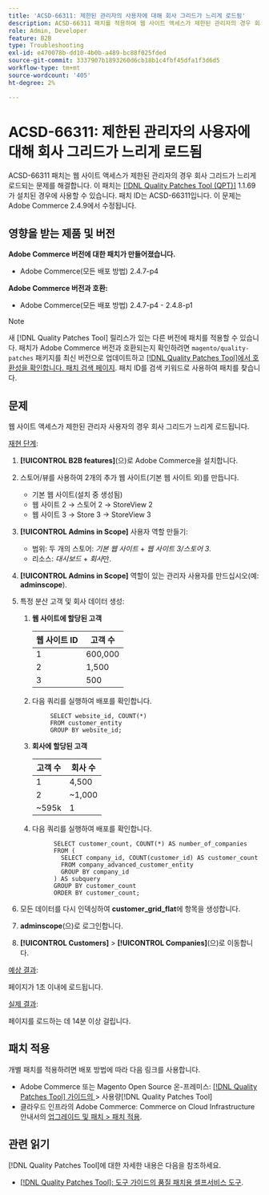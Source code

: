 ```yaml
---
title: 'ACSD-66311: 제한된 관리자의 사용자에 대해 회사 그리드가 느리게 로드됨'
description: ACSD-66311 패치를 적용하여 웹 사이트 액세스가 제한된 관리자의 경우 회사 그리드가 느리게 로드되는 Adobe Commerce 문제를 해결합니다.
role: Admin, Developer
feature: B2B
type: Troubleshooting
exl-id: e470078b-dd10-4b0b-a489-bc88f025fded
source-git-commit: 3337907b1893260d6cb18b1c4fbf45dfa1f3d6d5
workflow-type: tm+mt
source-wordcount: '405'
ht-degree: 2%

---
```


# ACSD-66311: 제한된 관리자의 사용자에 대해 회사 그리드가 느리게 로드됨

ACSD-66311 패치는 웹 사이트 액세스가 제한된 관리자의 경우 회사 그리드가 느리게 로드되는 문제를 해결합니다. 이 패치는 [[!DNL Quality Patches Tool (QPT)]](/help/tools/quality-patches-tool/quality-patches-tool-to-self-serve-quality-patches.md) 1.1.69가 설치된 경우에 사용할 수 있습니다. 패치 ID는 ACSD-66311입니다. 이 문제는 Adobe Commerce 2.4.9에서 수정됩니다.

## 영향을 받는 제품 및 버전

**Adobe Commerce 버전에 대한 패치가 만들어졌습니다.**

* Adobe Commerce(모든 배포 방법) 2.4.7-p4

**Adobe Commerce 버전과 호환:**

* Adobe Commerce(모든 배포 방법) 2.4.7-p4 - 2.4.8-p1

>[!NOTE]
>
>새 [!DNL Quality Patches Tool] 릴리스가 있는 다른 버전에 패치를 적용할 수 있습니다. 패치가 Adobe Commerce 버전과 호환되는지 확인하려면 `magento/quality-patches` 패키지를 최신 버전으로 업데이트하고 [[!DNL Quality Patches Tool]에서 호환성을 확인합니다. 패치 검색 페이지](https://experienceleague.adobe.com/tools/commerce-quality-patches/index.html?lang=ko). 패치 ID를 검색 키워드로 사용하여 패치를 찾습니다.

## 문제

웹 사이트 액세스가 제한된 관리자 사용자의 경우 회사 그리드가 느리게 로드됩니다.

<u>재현 단계</u>:

1. **[!UICONTROL B2B features]**(으)로 Adobe Commerce을 설치합니다.
1. 스토어/뷰를 사용하여 2개의 추가 웹 사이트(기본 웹 사이트 외)를 만듭니다.
   * 기본 웹 사이트(설치 중 생성됨)
   * 웹 사이트 2 → 스토어 2 → StoreView 2
   * 웹 사이트 3 → Store 3 → StoreView 3
1. **[!UICONTROL Admins in Scope]** 사용자 역할 만들기:
   * 범위: 두 개의 스토어: *기본 웹 사이트* + *웹 사이트 3/스토어 3*.
   * 리소스: *대시보드* + *회사*&#x200B;만.
1. **[!UICONTROL Admins in Scope]** 역할이 있는 관리자 사용자를 만드십시오(예: **adminscope**).
1. 특정 분산 고객 및 회사 데이터 생성:
   1. **웹 사이트에 할당된 고객**

      | 웹 사이트 ID | 고객 수 |
      |------------|---------------------|
      | 1 | 600,000 |
      | 2 | 1,500 |
      | 3 | 500 |

   1. 다음 쿼리를 실행하여 배포를 확인합니다.

      ```
           SELECT website_id, COUNT(*) 
           FROM customer_entity 
           GROUP BY website_id; 
      ```

   1. **회사에 할당된 고객**

      | 고객 수 | 회사 수 |
      |---------------------|---------------------|
      | 1 | 4,500 |
      | 2 | ~1,000 |
      | ~595k | 1 |

   1. 다음 쿼리를 실행하여 배포를 확인합니다.

      ```
            SELECT customer_count, COUNT(*) AS number_of_companies
            FROM (
              SELECT company_id, COUNT(customer_id) AS customer_count
              FROM company_advanced_customer_entity
              GROUP BY company_id
            ) AS subquery
            GROUP BY customer_count
            ORDER BY customer_count; 
      ```

1. 모든 데이터를 다시 인덱싱하여 **customer_grid_flat**&#x200B;에 항목을 생성합니다.
1. **adminscope**(으)로 로그인합니다.
1. **[!UICONTROL Customers]** > **[!UICONTROL Companies]**(으)로 이동합니다.

<u>예상 결과</u>:

페이지가 1초 이내에 로드됩니다.

<u>실제 결과</u>:

페이지를 로드하는 데 14분 이상 걸립니다.

## 패치 적용

개별 패치를 적용하려면 배포 방법에 따라 다음 링크를 사용합니다.

* Adobe Commerce 또는 Magento Open Source 온-프레미스: [[!DNL Quality Patches Tool]  가이드의 ](/help/tools/quality-patches-tool/usage.md)> 사용량[!DNL Quality Patches Tool]
* 클라우드 인프라의 Adobe Commerce: Commerce on Cloud Infrastructure 안내서의 [업그레이드 및 패치 > 패치 적용](https://experienceleague.adobe.com/docs/commerce-cloud-service/user-guide/develop/upgrade/apply-patches.html?lang=ko).

## 관련 읽기

[!DNL Quality Patches Tool]에 대한 자세한 내용은 다음을 참조하세요.

* [[!DNL Quality Patches Tool]: 도구 가이드의 품질 패치용 셀프서비스 도구](/help/tools/quality-patches-tool/quality-patches-tool-to-self-serve-quality-patches.md).
